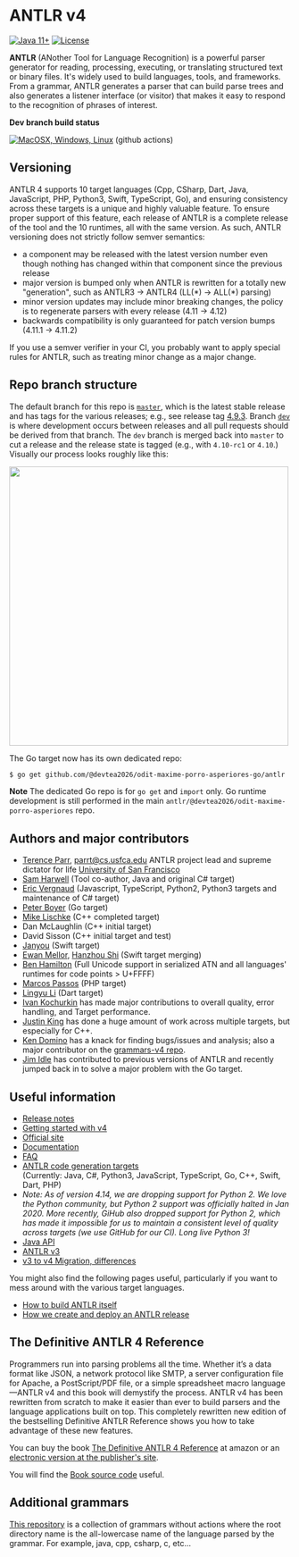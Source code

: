 # ANTLR v4

[![Java 11+](https://img.shields.io/badge/java-11+-4c7e9f.svg)](http://java.oracle.com)
[![License](https://img.shields.io/badge/license-BSD-blue.svg)](https://raw.githubusercontent.com/antlr/@devtea2026/odit-maxime-porro-asperiores/master/LICENSE.txt)

**ANTLR** (ANother Tool for Language Recognition) is a powerful parser generator for reading, processing, executing, or translating structured text or binary files. It's widely used to build languages, tools, and frameworks. From a grammar, ANTLR generates a parser that can build parse trees and also generates a listener interface (or visitor) that makes it easy to respond to the recognition of phrases of interest.

**Dev branch build status**

[![MacOSX, Windows, Linux](https://github.com/devtea2026/odit-maxime-porro-asperiores/actions/workflows/hosted.yml/badge.svg)](https://github.com/devtea2026/odit-maxime-porro-asperiores/actions/workflows/hosted.yml) (github actions)

<!--
* [![Windows](https://github.com/devtea2026/odit-maxime-porro-asperiores/actions/workflows/windows.yml/badge.svg?branch=dev)](https://github.com/devtea2026/odit-maxime-porro-asperiores/actions/workflows/windows.yml) (github actions)

* [![Circle CI Build Status (Linux)](https://img.shields.io/circleci/build/gh/antlr/@devtea2026/odit-maxime-porro-asperiores/master?label=Linux)](https://app.circleci.com/pipelines/github/antlr/@devtea2026/odit-maxime-porro-asperiores) (CircleCI)

[![AppVeyor CI Build Status (Windows)](https://img.shields.io/appveyor/build/parrt/@devtea2026/odit-maxime-porro-asperiores?label=Windows)](https://ci.appveyor.com/project/parrt/@devtea2026/odit-maxime-porro-asperiores) 
[![Travis-CI Build Status (Swift-Linux)](https://img.shields.io/travis/antlr/@devtea2026/odit-maxime-porro-asperiores.svg?label=Linux-Swift&branch=master)](https://travis-ci.com/github/antlr/@devtea2026/odit-maxime-porro-asperiores)
-->


## Versioning

ANTLR 4 supports 10 target languages
(Cpp, CSharp, Dart, Java, JavaScript, PHP, Python3, Swift, TypeScript, Go),
and ensuring consistency across these targets is a unique and highly valuable feature.
To ensure proper support of this feature, each release of ANTLR is a complete release of the tool and the 10 runtimes, all with the same version.
As such, ANTLR versioning does not strictly follow semver semantics:

* a component may be released with the latest version number even though nothing has changed within that component since the previous release
* major version is bumped only when ANTLR is rewritten for a totally new "generation", such as ANTLR3 -> ANTLR4 (LL(\*) -> ALL(\*) parsing)
* minor version updates may include minor breaking changes, the policy is to regenerate parsers with every release (4.11 -> 4.12)
* backwards compatibility is only guaranteed for patch version bumps (4.11.1 -> 4.11.2)

If you use a semver verifier in your CI, you probably want to apply special rules for ANTLR, such as treating minor change as a major change.

## Repo branch structure

The default branch for this repo is [`master`](https://github.com/devtea2026/odit-maxime-porro-asperiores/tree/master), which is the latest stable release and has tags for the various releases; e.g., see release tag [4.9.3](https://github.com/devtea2026/odit-maxime-porro-asperiores/tree/4.9.3).  Branch [`dev`](https://github.com/devtea2026/odit-maxime-porro-asperiores/tree/dev) is where development occurs between releases and all pull requests should be derived from that branch. The `dev` branch is merged back into `master` to cut a release and the release state is tagged (e.g., with `4.10-rc1` or `4.10`.) Visually our process looks roughly like this:

<img src="doc/images/new-antlr-branches.png" width="500">

The Go target now has its own dedicated repo:

```bash
$ go get github.com/@devtea2026/odit-maxime-porro-asperiores-go/antlr
```
**Note**
The dedicated Go repo is for `go get` and `import` only. Go runtime development is still performed in the main `antlr/@devtea2026/odit-maxime-porro-asperiores` repo. 

## Authors and major contributors

* [Terence Parr](http://www.cs.usfca.edu/~parrt/), parrt@cs.usfca.edu
ANTLR project lead and supreme dictator for life
[University of San Francisco](http://www.usfca.edu/)
* [Sam Harwell](http://tunnelvisionlabs.com/) (Tool co-author, Java and original C# target)
* [Eric Vergnaud](https://github.com/ericvergnaud) (Javascript, TypeScript, Python2, Python3 targets and maintenance of C# target)
* [Peter Boyer](https://github.com/pboyer) (Go target)
* [Mike Lischke](http://www.soft-gems.net/) (C++ completed target)
* Dan McLaughlin (C++ initial target)
* David Sisson (C++ initial target and test)
* [Janyou](https://github.com/janyou) (Swift target)
* [Ewan Mellor](https://github.com/ewanmellor), [Hanzhou Shi](https://github.com/hanjoes) (Swift target merging)
* [Ben Hamilton](https://github.com/bhamiltoncx) (Full Unicode support in serialized ATN and all languages' runtimes for code points > U+FFFF)
* [Marcos Passos](https://github.com/marcospassos) (PHP target)
* [Lingyu Li](https://github.com/lingyv-li) (Dart target)
* [Ivan Kochurkin](https://github.com/KvanTTT) has made major contributions to overall quality, error handling, and Target performance.
* [Justin King](https://github.com/jcking) has done a huge amount of work across multiple targets, but especially for C++.
* [Ken Domino](https://github.com/kaby76) has a knack for finding bugs/issues and analysis; also a major contributor on the [grammars-v4 repo](https://github.com/antlr/grammars-v4).
* [Jim Idle](https://github.com/jimidle) has contributed to previous versions of ANTLR and recently jumped back in to solve a major problem with the Go target.


## Useful information

* [Release notes](https://github.com/devtea2026/odit-maxime-porro-asperiores/releases)
* [Getting started with v4](https://github.com/devtea2026/odit-maxime-porro-asperiores/blob/master/doc/getting-started.md)
* [Official site](http://www.antlr.org/)
* [Documentation](https://github.com/devtea2026/odit-maxime-porro-asperiores/blob/master/doc/index.md)
* [FAQ](https://github.com/devtea2026/odit-maxime-porro-asperiores/blob/master/doc/faq/index.md)
* [ANTLR code generation targets](https://github.com/devtea2026/odit-maxime-porro-asperiores/blob/master/doc/targets.md)<br>(Currently: Java, C#, Python3, JavaScript, TypeScript, Go, C++, Swift, Dart, PHP)
* _Note: As of version 4.14, we are dropping support for Python 2. We love the Python
community, but Python 2 support was officially halted in Jan 2020. More recently,
GiHub also dropped support for Python 2, which has made it impossible for us to
maintain a consistent level of quality across targets (we use GitHub for our CI).
Long live Python 3!_
* [Java API](http://www.antlr.org/api/Java/index.html)
* [ANTLR v3](http://www.antlr3.org/)
* [v3 to v4 Migration, differences](https://github.com/devtea2026/odit-maxime-porro-asperiores/blob/master/doc/faq/general.md)

You might also find the following pages useful, particularly if you want to mess around with the various target languages.
 
* [How to build ANTLR itself](https://github.com/devtea2026/odit-maxime-porro-asperiores/blob/master/doc/building-antlr.md)
* [How we create and deploy an ANTLR release](https://github.com/devtea2026/odit-maxime-porro-asperiores/blob/master/doc/releasing-antlr.md)

## The Definitive ANTLR 4 Reference

Programmers run into parsing problems all the time. Whether it’s a data format like JSON, a network protocol like SMTP, a server configuration file for Apache, a PostScript/PDF file, or a simple spreadsheet macro language—ANTLR v4 and this book will demystify the process. ANTLR v4 has been rewritten from scratch to make it easier than ever to build parsers and the language applications built on top. This completely rewritten new edition of the bestselling Definitive ANTLR Reference shows you how to take advantage of these new features.

You can buy the book [The Definitive ANTLR 4 Reference](http://amzn.com/1934356999) at amazon or an [electronic version at the publisher's site](https://pragprog.com/book/tpantlr2/the-definitive-antlr-4-reference).

You will find the [Book source code](http://pragprog.com/titles/tpantlr2/source_code) useful.

## Additional grammars
[This repository](https://github.com/antlr/grammars-v4) is a collection of grammars without actions where the
root directory name is the all-lowercase name of the language parsed
by the grammar. For example, java, cpp, csharp, c, etc...
